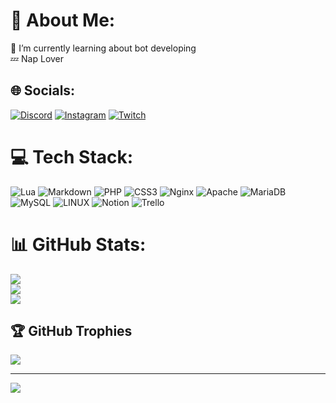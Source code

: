 # 💫 About Me:
🌱 I’m currently learning about bot developing<br>💤 Nap Lover


## 🌐 Socials:
[![Discord](https://img.shields.io/badge/Discord-%237289DA.svg?logo=discord&logoColor=white)](https://discord.gg/https://discord.io/AerwixProjects) [![Instagram](https://img.shields.io/badge/Instagram-%23E4405F.svg?logo=Instagram&logoColor=white)](https://instagram.com/Aerwix) [![Twitch](https://img.shields.io/badge/Twitch-%239146FF.svg?logo=Twitch&logoColor=white)](https://twitch.tv/Aerwix) 

# 💻 Tech Stack:
![Lua](https://img.shields.io/badge/lua-%232C2D72.svg?style=plastic&logo=lua&logoColor=white) ![Markdown](https://img.shields.io/badge/markdown-%23000000.svg?style=plastic&logo=markdown&logoColor=white) ![PHP](https://img.shields.io/badge/php-%23777BB4.svg?style=plastic&logo=php&logoColor=white) ![CSS3](https://img.shields.io/badge/css3-%231572B6.svg?style=plastic&logo=css3&logoColor=white) ![Nginx](https://img.shields.io/badge/nginx-%23009639.svg?style=plastic&logo=nginx&logoColor=white) ![Apache](https://img.shields.io/badge/apache-%23D42029.svg?style=plastic&logo=apache&logoColor=white) ![MariaDB](https://img.shields.io/badge/MariaDB-003545?style=plastic&logo=mariadb&logoColor=white) ![MySQL](https://img.shields.io/badge/mysql-%2300f.svg?style=plastic&logo=mysql&logoColor=white) ![LINUX](https://img.shields.io/badge/Linux-FCC624?style=plastic&logo=linux&logoColor=black) ![Notion](https://img.shields.io/badge/Notion-%23000000.svg?style=plastic&logo=notion&logoColor=white) ![Trello](https://img.shields.io/badge/Trello-%23026AA7.svg?style=plastic&logo=Trello&logoColor=white)
# 📊 GitHub Stats:
![](https://github-readme-stats.vercel.app/api?username=Aerwix&theme=dark&hide_border=true&include_all_commits=false&count_private=false)<br/>
![](https://github-readme-streak-stats.herokuapp.com/?user=Aerwix&theme=dark&hide_border=true)<br/>
![](https://github-readme-stats.vercel.app/api/top-langs/?username=Aerwix&theme=dark&hide_border=true&include_all_commits=false&count_private=false&layout=compact)

## 🏆 GitHub Trophies
![](https://github-profile-trophy.vercel.app/?username=Aerwix&theme=radical&no-frame=false&no-bg=true&margin-w=4)

---
[![](https://visitcount.itsvg.in/api?id=Aerwix&icon=0&color=11)](https://visitcount.itsvg.in)

<!-- Proudly created with GPRM ( https://gprm.itsvg.in ) -->
